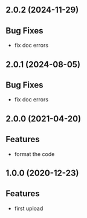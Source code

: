 ## 2.0.2 (2024-11-29)

## Bug Fixes

- fix doc errors

## 2.0.1 (2024-08-05)

## Bug Fixes

- fix doc errors

## 2.0.0 (2021-04-20)

## Features

- format the code

## 1.0.0 (2020-12-23)

## Features

- first upload